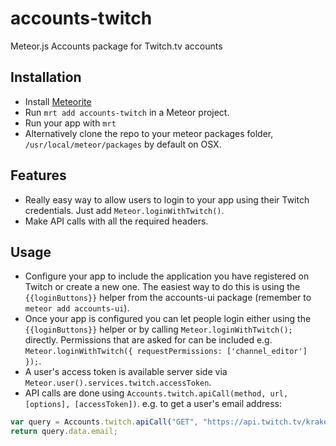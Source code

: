 # accounts-twitch

Meteor.js Accounts package for Twitch.tv accounts

## Installation
- Install [Meteorite](https://atmosphere.meteor.com/)
- Run `mrt add accounts-twitch` in a Meteor project.
- Run your app with `mrt`
- Alternatively clone the repo to your meteor packages folder,  `/usr/local/meteor/packages` by default on OSX.

## Features
- Really easy way to allow users to login to your app using their Twitch credentials. Just add `Meteor.loginWithTwitch()`.
- Make API calls with all the required headers.



## Usage
- Configure your app to include the application you have registered on Twitch or create a new one. The easiest way to do this is using the `{{loginButtons}}` helper from the accounts-ui package (remember to `meteor add accounts-ui`).
- Once your app is configured you can let people login either using the `{{loginButtons}}` helper or by calling `Meteor.loginWithTwitch();` directly. Permissions that are asked for can be included e.g. `Meteor.loginWithTwitch({ requestPermissions: ['channel_editor'] });`.
- A user's access token is available server side via `Meteor.user().services.twitch.accessToken`.
- API calls are done using `Accounts.twitch.apiCall(method, url, [options], [accessToken])`. e.g. to get a user's email address:
``` javascript
var query = Accounts.twitch.apiCall("GET", "https://api.twitch.tv/kraken/user", Meteor.user().services.twitch.accessToken);
return query.data.email;
```
